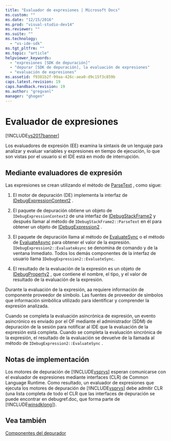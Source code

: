```yaml
---
title: "Evaluador de expresiones | Microsoft Docs"
ms.custom: ""
ms.date: "12/15/2016"
ms.prod: "visual-studio-dev14"
ms.reviewer: ""
ms.suite: ""
ms.technology: 
  - "vs-ide-sdk"
ms.tgt_pltfrm: ""
ms.topic: "article"
helpviewer_keywords: 
  - "expresiones [SDK de depuración]"
  - "depurar [SDK de depuración], la evaluación de expresiones"
  - "evaluación de expresiones"
ms.assetid: f9381b2f-99aa-426c-aea0-d9c15f3c859b
caps.latest.revision: 19
caps.handback.revision: 19
ms.author: "gregvanl"
manager: "ghogen"
---
```

# Evaluador de expresiones
[!INCLUDE[vs2017banner](../../code-quality/includes/vs2017banner.md)]

Los evaluadores de expresión \(EE\) examina la sintaxis de un lenguaje para analizar y evaluar variables y expresiones en tiempo de ejecución, lo que son vistas por el usuario si el IDE está en modo de interrupción.  
  
## Mediante evaluadores de expresión  
 Las expresiones se crean utilizando el método de [ParseText](../../extensibility/debugger/reference/idebugexpressioncontext2-parsetext.md) , como sigue:  
  
1.  El motor de depuración \(DE\) implementa la interfaz de [IDebugExpressionContext2](../../extensibility/debugger/reference/idebugexpressioncontext2.md) .  
  
2.  El paquete de depuración obtiene un objeto de `IDebugExpressionContext2` de una interfaz de [IDebugStackFrame2](../../extensibility/debugger/reference/idebugstackframe2.md) y después llamar al método de `IDebugStackFrame2::ParseText` en él para obtener un objeto de [IDebugExpression2](../../extensibility/debugger/reference/idebugexpression2.md) .  
  
3.  El paquete de depuración llama al método de [EvaluateSync](../../extensibility/debugger/reference/idebugexpression2-evaluatesync.md) o el método de [EvaluateAsync](../../extensibility/debugger/reference/idebugexpression2-evaluateasync.md) para obtener el valor de la expresión.  `IDebugExpression2::EvaluateAsync` se denomina de comando y de la ventana Inmediato.  Todos los demás componentes de la interfaz de usuario llama `IDebugExpression2::EvaluateSync`.  
  
4.  El resultado de la evaluación de la expresión es un objeto de [IDebugProperty2](../../extensibility/debugger/reference/idebugproperty2.md) , que contiene el nombre, el tipo, y el valor de resultado de la evaluación de la expresión.  
  
 Durante la evaluación de la expresión, aa requiere información de componente proveedor de símbolo.  Las fuentes de proveedor de símbolos que información simbólica utilizado para identificar y comprender la expresión analizada.  
  
 Cuando se completa la evaluación asincrónica de expresión, un evento asincrónico es enviado por el OF mediante el administrador \(SDM\) de depuración de la sesión para notificar al IDE que la evaluación de la expresión está completa.  Cuando se completa la evaluación sincrónica de la expresión, el resultado de la evaluación se devuelve de la llamada al método de `IDebugExpression2::EvaluateSync` .  
  
## Notas de implementación  
 Los motores de depuración de [!INCLUDE[vsprvs](../../code-quality/includes/vsprvs_md.md)] esperan comunicarse con el evaluador de expresiones mediante interfaces \(CLR\) de Common Language Runtime.  Como resultado, un evaluador de expresiones que ejecuta los motores de depuración de [!INCLUDE[vsprvs](../../code-quality/includes/vsprvs_md.md)] debe admitir CLR \(una lista completa de todo el CLR que las interfaces de depuración se puede encontrar en debugref.doc, que forma parte de [!INCLUDE[winsdklong](../../deployment/includes/winsdklong_md.md)]\).  
  
## Vea también  
 [Componentes del depurador](../../extensibility/debugger/debugger-components.md)